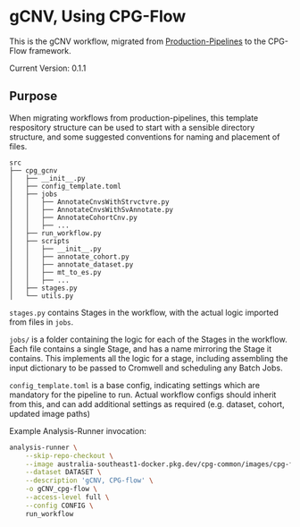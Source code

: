 # gCNV, Using CPG-Flow

This is the gCNV workflow, migrated from [Production-Pipelines](https://github.com/populationgenomics/production-pipelines/blob/main/cpg_workflows/stages/gcnv.py) to the CPG-Flow framework.

Current Version: 0.1.1

## Purpose

When migrating workflows from production-pipelines, this template respository structure can be used to start with a
sensible directory structure, and some suggested conventions for naming and placement of files.

```commandline
src
├── cpg_gcnv
│   ├── __init__.py
│   ├── config_template.toml
│   ├── jobs
│   │   ├── AnnotateCnvsWithStrvctvre.py
│   │   ├── AnnotateCnvsWithSvAnnotate.py
│   │   ├── AnnotateCohortCnv.py
│   │   ├── ...
│   ├── run_workflow.py
│   ├── scripts
│   │   ├── __init__.py
│   │   ├── annotate_cohort.py
│   │   ├── annotate_dataset.py
│   │   ├── mt_to_es.py
│   │   ├── ...
│   ├── stages.py
│   └── utils.py
```

`stages.py` contains Stages in the workflow, with the actual logic imported from files in `jobs`.

`jobs/` is a folder containing the logic for each of the Stages in the workflow. Each file contains a single Stage, and has a name mirroring the Stage it contains. This implements all the logic for a stage, including assembling the input dictionary to be passed to Cromwell and scheduling any Batch Jobs.

`config_template.toml` is a base config, indicating settings which are mandatory for the pipeline to run. Actual workflow configs should inherit from this, and can add additional settings as required (e.g. dataset, cohort, updated image paths)

Example Analysis-Runner invocation:

```bash
analysis-runner \
    --skip-repo-checkout \
    --image australia-southeast1-docker.pkg.dev/cpg-common/images/cpg-flow-gcnv:0.1.1 \
    --dataset DATASET \
    --description 'gCNV, CPG-flow' \
    -o gCNV_cpg-flow \
    --access-level full \
    --config CONFIG \
    run_workflow
```